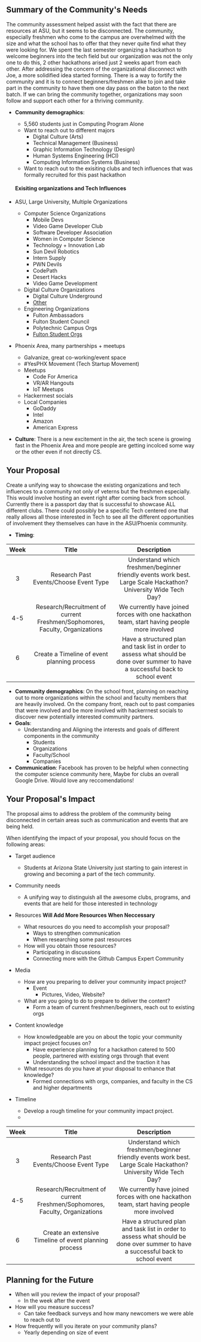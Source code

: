 ## Summary of the Community's Needs


The community assessment helped assist with the fact that there are resources at ASU, but it seems to be disconnected. The community, especially freshmen who come to the campus are overwhelmed with the size and what the school has to offer that they never quite find what they were looking for. We spent the last semester organizing a hackathon to welcome beginners into the tech field but our organization was not the only one to do this, 2 other hackathons arised just 2 weeks apart from each other. After addressing the concern of the organizational disconnect with Joe, a more solidified idea started forming. There is a way to fortify the community and it is to connect beginners/freshmen alike to join and take part in the community to have them one day pass on the baton to the next batch. If we can bring the community together, organizations may soon follow and support each other for a thriving community. 

- **Community demographics**:
    - 5,560 students just in Computing Program Alone 
    - Want to reach out to different majors
        - Digital Culture (Arts)
        - Technical Management (Business)
        - Graphic Information Technology (Design)
        - Human Systems Engineering (HCI)
        - Computing Information Systems (Business)
    - Want to reach out to the exisiting clubs and tech influences that was formally recruited for this past hackathon 
    #### Exisiting organizations and Tech Influences
- ASU, Large University, Multiple Organizations
    - Computer Science Organizations 
        - Mobile Devs
        - Video Game Developer Club
        - Software Developer Association 
        - Women in Computer Science 
        - Technology + Innovation Lab 
        - Sun Devil Robotics
        - Intern Supply 
        - PWN Devils 
        - CodePath
        - Desert Hacks
        - Video Game Development 
    - Digital Culture Organizations 
        - Digital Culture Underground 
        - [Other](https://artsmediaengineering.asu.edu/resources/students/clubs-organizations) 
    - Engineering Organizations 
        - Fulton Ambassadors 
        - Fulton Student Council 
        - Polytechnic Campus Orgs
        - [Fulton Student Orgs](https://fso.engineering.asu.edu/student-org-directory/)

- Phoenix Area, many partnerships + meetups 
    - Galvanize, great co-working/event space
    - #YesPHX Movement (Tech Startup Movement)
    - Meetups 
        - Code For America
        - VR/AR Hangouts 
        - IoT Meetups 
    - Hackerrnest socials 
    - Local Companies 
        - GoDaddy 
        - Intel 
        - Amazon
        - American Express 

- **Culture**: There is a new excitement in the air, the tech scene is growing fast in the Phoenix Area and more people are getting incolced some way or the other even if not directly CS. 


## Your Proposal

Create a unifying way to showcase the existing organizations and tech influences to a community not only of veterns but the freshmen especially. This would involve hosting an event right after coming back from school. Currently there is a passport day that is successful to showcase ALL different clubs. There could possibly be a specific Tech centered one that really allows all those interested in Tech to see all the different opportunities of involvement they themselves can have in the ASU/Phoenix community. 


- **Timing**: 

| Week |Title|Description| 
|:----:|:-------------------------------:|:-------------------------------------------------------------------------------------------------------------------------------------------------:|
|   3  | Research Past Events/Choose Event Type | Understand which freshmen/beginner friendly events work best. Large Scale Hackathon? University Wide Tech Day? 
|   4-5  |  Research/Recruitment of current  Freshmen/Sophomores, Faculty, Organizations      | We currently have joined forces with one hackathon team, start having people more involved |
|   6  | Create a Timeline of event planning process | Have a structured plan and task list in order to assess what should be done over summer to have a successful back to school event|
- **Community demographics**: On the school front, planning on reaching out to more organizations within the school and faculty members that are heavily involved. On the company front, reach out to past companies that were involved and be more involved with hackerrnest socials to discover new potentially interested community partners. 
- **Goals**: 
    - Understanding and Aligning the interests and goals of different components in the community
        - Students 
        - Organizations
        - Faculty/School 
        - Companies  
- **Communication**: Facebook has proven to be helpful when connecting the computer science community here, Maybe for clubs an overall Google Drive. Would love any reccomendations!  


## Your Proposal's Impact

The proposal aims to address the problem of the community being disconnected in certain areas such as communication and events that are being held.  

When identifying the impact of your proposal, you should focus on the following areas:
- Target audience
  - Students at Arizona State University just starting to gain interest in growing and becoming a part of the tech community. 
- Community needs
  - A unifying way to distinguish all the awesome clubs, programs, and events that are held for those interested in technology 
- Resources
**Will Add More Resources When Neccessary**
  - What resources do you need to accomplish your proposal?
      - Ways to strengthen communication
      - When researching some past resources
  - How will you obtain those resources?
      - Participating in discussions
      - Connecting more with the Github Campus Expert Community 

- Media
  - How are you preparing to deliver your community impact project?
      - Event
          - Pictures, Video, Website?
  - What are you going to do to prepare to deliver the content?
      - Form a team of current freshmen/beginners, reach out to existing orgs 
- Content knowledge
  - How knowledgeable are you on about the topic your community impact project focuses on?
      - Have experience planning for a hackathon catered to 500 people, partnered with existing orgs through that event 
      - Understanding the school impact and the traction it has
  - What resources do you have at your disposal to enhance that knowledge?
      - Formed connections with orgs, companies, and faculty in the CS and higher departments 
- Timeline
  - Develop a rough timeline for your community impact project.
  - 
| Week |Title|Description| 
|:----:|:-------------------------------:|:-------------------------------------------------------------------------------------------------------------------------------------------------:|
|   3  | Research Past Events/Choose Event Type | Understand which freshmen/beginner friendly events work best. Large Scale Hackathon? University Wide Tech Day? 
|   4-5  |  Research/Recruitment of current  Freshmen/Sophomores, Faculty, Organizations      | We currently have joined forces with one hackathon team, start having people more involved |
|   6  | Create an extensive Timeline of event planning process | Have a structured plan and task list in order to assess what should be done over summer to have a successful back to school event|

## Planning for the Future

- When will you review the impact of your proposal?
    - In the week after the event
- How will you measure success?
    - Can take feedback surveys and how many newcomers we were able to reach out to 
- How frequently will you iterate on your community plans?
    - Yearly depending on size of event